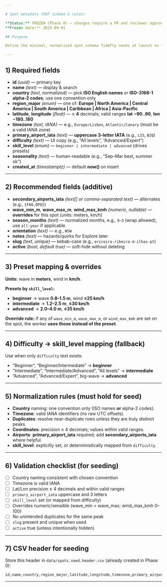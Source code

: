 ```yaml
---

# Spot metadata (MVP schema & rules)

**Status:** FROZEN (Phase 0) — changes require a PR and reviewer approval
**Frozen date:** 2025-09-01

## Purpose

Define the minimal, normalized spot schema TideFly needs at launch so **Free** and **Pro** logic, worker forecasts, and flight searches behave consistently.

---
```


## 1) Required fields

* **id** *(uuid)* — primary key
* **name** *(text)* — display & search
* **country** *(text, normalized)* — pick **ISO English names** *or* **ISO-3166-1 alpha-2 codes**; use one convention only
* **region\_major** *(enum)* — one of: **Europe | North America | Central America | South America | Caribbean | Africa | Asia-Pacific**
* **latitude**, **longitude** *(float)* — ≥ **4** decimals; valid ranges **lat −90..90**, **lon −180..180**
* **timezone** *(text, IANA)* — e.g., `Europe/Lisbon`, `Atlantic/Canary` (must be a valid IANA zone)
* **primary\_airport\_iata** *(text)* — **uppercase 3-letter IATA** (e.g., `LIS`, `BIQ`)
* **difficulty** *(text)* — UI copy (e.g., “All levels”, “Advanced/Expert”)
* **skill\_level** *(enum)* — `beginner | intermediate | advanced` (drives presets)
* **seasonality** *(text)* — human-readable (e.g., “Sep–Mar best, summer ok”)
* **created\_at** *(timestamptz)* — default **now()** on insert

---

## 2) Recommended fields (additive)

* **secondary\_airports\_iata** *(text\[] or comma-separated text)* — alternates (e.g., `{FAO,OPO}`)
* **wave\_min\_m**, **wave\_max\_m**, **wind\_max\_kmh** *(numeric, nullable)* — **overrides** for this spot (units: meters, km/h)
* **season\_months** *(text)* — normalized months, e.g., `9–3` (wrap allowed); use `all-year` if applicable
* **orientation** *(text)* — e.g., `WSW`
* **notes** *(text)* — hazards/quirks for Explore later
* **slug** *(text, unique)* — kebab-case (e.g., `ericeira-ribeira-d-ilhas-pt`)
* **active** *(bool, default true)* — soft-hide without deleting

---

## 3) Preset mapping & overrides

**Units:** wave in **meters**, wind in **km/h**.

**Presets by `skill_level`:**

* **beginner** → wave **0.8–1.5 m**, wind **≤25 km/h**
* **intermediate** → **1.2–2.5 m**, **≤30 km/h**
* **advanced** → **2.0–4.0 m**, **≤35 km/h**

**Override rule:** if any of `wave_min_m`, `wave_max_m`, or `wind_max_kmh` are set on the spot, the worker **uses those instead of the preset**.

---

## 4) Difficulty → skill\_level mapping (fallback)

Use when only `difficulty` text exists:

* “Beginner”, “Beginner/Intermediate” → **beginner**
* “Intermediate”, “Intermediate/Advanced”, “All levels” → **intermediate**
* “Advanced”, “Advanced/Expert”, big-wave → **advanced**

---

## 5) Normalization rules (must hold for seed)

* **Country** naming: one convention only (ISO names **or** alpha-2 codes).
* **Timezone**: valid IANA identifiers (no raw UTC offsets).
* **Duplicates**: resolve near-duplicate rows unless they are truly distinct peaks.
* **Coordinates**: precision ≥ 4 decimals; values within valid ranges.
* **Airports**: **primary\_airport\_iata** required; add **secondary\_airports\_iata** where helpful.
* **skill\_level**: explicitly set, or deterministically mapped from `difficulty`.

---

## 6) Validation checklist (for seeding)

* [ ] Country naming consistent with chosen convention
* [ ] Timezone is valid IANA
* [ ] Lat/Lon precision ≥ 4 decimals and within valid ranges
* [ ] `primary_airport_iata` uppercase and 3 letters
* [ ] `skill_level` set (or mapped from difficulty)
* [ ] Overrides numeric/sensible (wave\_min < wave\_max; wind\_max\_kmh 0–100)
* [ ] No unintended duplicates for the same peak
* [ ] `slug` present and unique when used
* [ ] `active` true (unless intentionally hidden)

---

## 7) CSV header for seeding

Store this header in `data/spots.seed.header.csv` (already created in Phase 0):

```
id,name,country,region_major,latitude,longitude,timezone,primary_airport_iata,secondary_airports_iata,difficulty,skill_level,wave_min_m,wave_max_m,wind_max_kmh,seasonality,season_months,orientation,notes,slug,active,created_at
```

---
